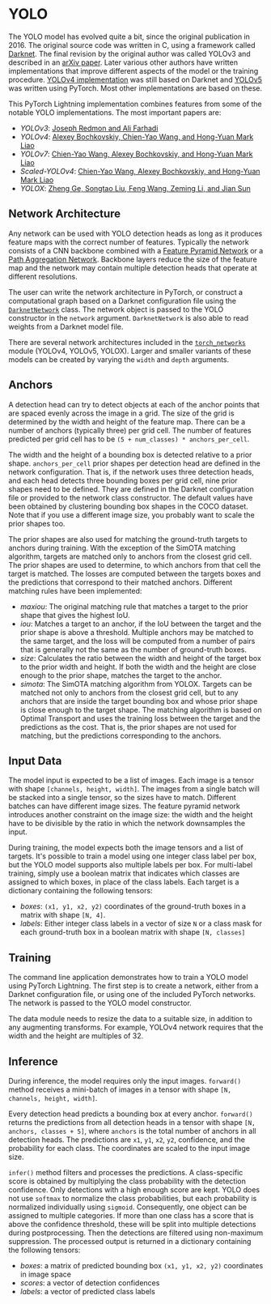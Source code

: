 # YOLO

The YOLO model has evolved quite a bit, since the original publication in 2016. The original source code was written in C, using a framework called [Darknet](https://github.com/pjreddie/darknet). The final revision by the original author was called YOLOv3 and described in an [arXiv paper](https://arxiv.org/abs/1804.02767). Later various other authors have written implementations that improve different aspects of the model or the training procedure. [YOLOv4 implementation](https://github.com/AlexeyAB/darknet) was still based on Darknet and [YOLOv5](https://github.com/ultralytics/yolov5) was written using PyTorch. Most other implementations are based on these.

This PyTorch Lightning implementation combines features from some of the notable YOLO implementations. The most important papers are:

- *YOLOv3*: [Joseph Redmon and Ali Farhadi](https://arxiv.org/abs/1804.02767)
- *YOLOv4*: [Alexey Bochkovskiy, Chien-Yao Wang, and Hong-Yuan Mark Liao](https://arxiv.org/abs/2004.10934)
- *YOLOv7*: [Chien-Yao Wang, Alexey Bochkovskiy, and Hong-Yuan Mark Liao](https://arxiv.org/abs/2207.02696)
- *Scaled-YOLOv4*: [Chien-Yao Wang, Alexey Bochkovskiy, and Hong-Yuan Mark Liao](https://arxiv.org/abs/2011.08036)
- *YOLOX*: [Zheng Ge, Songtao Liu, Feng Wang, Zeming Li, and Jian Sun](https://arxiv.org/abs/2107.08430)

## Network Architecture

Any network can be used with YOLO detection heads as long as it produces feature maps with the correct number of features. Typically the network consists of a CNN backbone combined with a [Feature Pyramid Network](https://arxiv.org/abs/1612.03144) or a [Path Aggregation Network](https://arxiv.org/abs/1803.01534). Backbone layers reduce the size of the feature map and the network may contain multiple detection heads that operate at different resolutions.

The user can write the network architecture in PyTorch, or construct a computational graph based on a Darknet configuration file using the [`DarknetNetwork`](https://github.com/Lightning-AI/lightning-bolts/tree/master/pl_bolts/models/detection/yolo/darknet_network.py) class. The network object is passed to the YOLO constructor in the `network` argument. `DarknetNetwork` is also able to read weights from a Darknet model file.

There are several network architectures included in the [`torch_networks`](https://github.com/Lightning-AI/lightning-bolts/tree/master/pl_bolts/models/detection/yolo/torch_networks.py) module (YOLOv4, YOLOv5, YOLOX). Larger and smaller variants of these models can be created by varying the `width` and `depth` arguments.

## Anchors

A detection head can try to detect objects at each of the anchor points that are spaced evenly across the image in a grid. The size of the grid is determined by the width and height of the feature map. There can be a number of anchors (typically three) per grid cell. The number of features predicted per grid cell has to be `(5 + num_classes) * anchors_per_cell`.

The width and the height of a bounding box is detected relative to a prior shape. `anchors_per_cell` prior shapes per detection head are defined in the network configuration. That is, if the network uses three detection heads, and each head detects three bounding boxes per grid cell, nine prior shapes need to be defined. They are defined in the Darknet configuration file or provided to the network class constructor. The default values have been obtained by clustering bounding box shapes in the COCO dataset. Note that if you use a different image size, you probably want to scale the prior shapes too.

The prior shapes are also used for matching the ground-truth targets to anchors during training. With the exception of the SimOTA matching algorithm, targets are matched only to anchors from the closest grid cell. The prior shapes are used to determine, to which anchors from that cell the target is matched. The losses are computed between the targets boxes and the predictions that correspond to their matched anchors. Different matching rules have been implemented:

- *maxiou*: The original matching rule that matches a target to the prior shape that gives the highest IoU.
- *iou*: Matches a target to an anchor, if the IoU between the target and the prior shape is above a threshold. Multiple anchors may be matched to the same target, and the loss will be computed from a number of pairs that is generally not the same as the number of ground-truth boxes.
- *size*: Calculates the ratio between the width and height of the target box to the prior width and height. If both the width and the height are close enough to the prior shape, matches the target to the anchor.
- *simota*: The SimOTA matching algorithm from YOLOX. Targets can be matched not only to anchors from the closest grid cell, but to any anchors that are inside the target bounding box and whose prior shape is close enough to the target shape. The matching algorithm is based on Optimal Transport and uses the training loss between the target and the predictions as the cost. That is, the prior shapes are not used for matching, but the predictions corresponding to the anchors.

## Input Data

The model input is expected to be a list of images. Each image is a tensor with shape `[channels, height, width]`. The images from a single batch will be stacked into a single tensor, so the sizes have to match. Different batches can have different image sizes. The feature pyramid network introduces another constraint on the image size: the width and the height have to be divisible by the ratio in which the network downsamples the input.

During training, the model expects both the image tensors and a list of targets. It's possible to train a model using one integer class label per box, but the YOLO model supports also multiple labels per box. For multi-label training, simply use a boolean matrix that indicates which classes are assigned to which boxes, in place of the class labels. Each target is a dictionary containing the following tensors:

- *boxes*: `(x1, y1, x2, y2)` coordinates of the ground-truth boxes in a matrix with shape `[N, 4]`.
- *labels*: Either integer class labels in a vector of size `N` or a class mask for each ground-truth box in a boolean matrix with shape `[N, classes]`

## Training

The command line application demonstrates how to train a YOLO model using PyTorch Lightning. The first step is to create a network, either from a Darknet configuration file, or using one of the included PyTorch networks. The network is passed to the YOLO model constructor.

The data module needs to resize the data to a suitable size, in addition to any augmenting transforms. For example, YOLOv4 network requires that the width and the height are multiples of 32.

## Inference

During inference, the model requires only the input images. `forward()` method receives a mini-batch of images in a tensor with shape `[N, channels, height, width]`.

Every detection head predicts a bounding box at every anchor. `forward()` returns the predictions from all detection heads in a tensor with shape `[N, anchors, classes + 5]`, where `anchors` is the total number of anchors in all detection heads. The predictions are `x1`, `y1`, `x2`, `y2`, confidence, and the probability for each class. The coordinates are scaled to the input image size.

`infer()` method filters and processes the predictions. A class-specific score is obtained by multiplying the class probability with the detection confidence. Only detections with a high enough score are kept. YOLO does not use `softmax` to normalize the class probabilities, but each probability is normalized individually using `sigmoid`. Consequently, one object can be assigned to multiple categories. If more than one class has a score that is above the confidence threshold, these will be split into multiple detections during postprocessing. Then the detections are filtered using non-maximum suppression. The processed output is returned in a dictionary containing the following tensors:

- *boxes*: a matrix of predicted bounding box `(x1, y1, x2, y2)` coordinates in image space
- *scores*: a vector of detection confidences
- *labels*: a vector of predicted class labels
